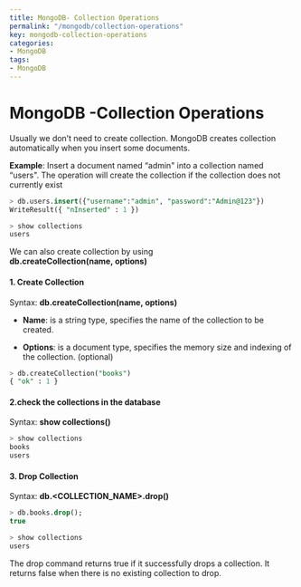 ```yaml
---
title: MongoDB- Collection Operations
permalink: "/mongodb/collection-operations"
key: mongodb-collection-operations
categories:
- MongoDB
tags:
- MongoDB
---
```


MongoDB -Collection Operations
=======================

Usually we don’t need to create collection. MongoDB creates collection
automatically when you insert some documents.

**Example**: Insert a document named “admin" into a collection named “users".
The operation will create the collection if the collection does not currently
exist
```sql
> db.users.insert({"username":"admin", "password":"Admin@123"})
WriteResult({ "nInserted" : 1 })

> show collections
users
```



We can also create collection by using **db.createCollection(name, options)** 

#### 1. Create Collection

Syntax: **db.createCollection(name, options)** 

-   **Name**: is a string type, specifies the name of the collection to be
    created.

-   **Options**: is a document type, specifies the memory size and indexing of
    the collection. (optional)
```sql
> db.createCollection("books")
{ "ok" : 1 }
```


#### 2.check the collections in the database

Syntax: **show collections()**  
```sql
> show collections
books
users
```


#### 3. Drop Collection

Syntax: **db.<COLLECTION_NAME>.drop()**
```sql
> db.books.drop();
true

> show collections
users
```

The drop command returns true if it successfully drops a collection. It returns
false when there is no existing collection to drop.
